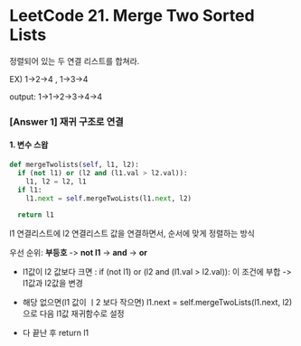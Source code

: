 # LeetCode 21. Merge Two Sorted Lists
정렬되어 있는 두 연결 리스트를 합쳐라.

EX) 1->2->4 , 1->3->4 

output: 1->1->2->3->4->4


### [Answer 1] 재귀 구조로 연결

#### 1. 변수 스왑

```python
def mergeTwolists(self, l1, l2):
  if (not l1) or (l2 and (l1.val > l2.val)):
    l1, l2 = l2, l1
  if l1:
    l1.next = self.mergeTwoLists(l1.next, l2)
    
  return l1
```
l1 연결리스트에 l2 연결리스트 값을 연결하면서, 순서에 맞게 정렬하는 방식

우선 순위: __부등호__ -> __not l1__ -> __and__ -> __or__

+ l1값이 l2 값보다 크면  : if (not l1) or (l2 and (l1.val > l2.val)): 이 조건에 부합 -> l1값과 l2값을 변경

+ 해당 없으면(l1 값이 ㅣ2 보다 작으면) l1.next = self.mergeTwoLists(l1.next, l2)으로 다음 l1값 재귀함수로 설정

+ 다 끝난 후 return l1
